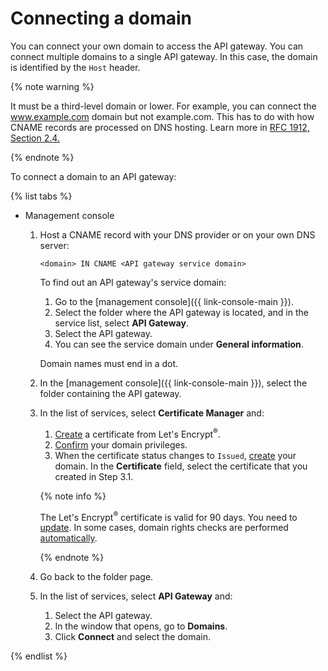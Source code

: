# Connecting a domain

You can connect your own domain to access the API gateway. You can connect multiple domains to a single API gateway. In this case, the domain is identified by the `Host` header.

{% note warning %}

It must be a third-level domain or lower. For example, you can connect the www.example.com domain but not example.com. This has to do with how CNAME records are processed on DNS hosting. Learn more in [RFC 1912, Section 2.4.](https://www.ietf.org/rfc/rfc1912.txt)

{% endnote %}

To connect a domain to an API gateway:

{% list tabs %}

- Management console

   1. Host a CNAME record with your DNS provider or on your own DNS server:

      ```
      <domain> IN CNAME <API gateway service domain>
      ```

      To find out an API gateway's service domain:

      1. Go to the [management console]({{ link-console-main }}).
      1. Select the folder where the API gateway is located, and in the service list, select **API Gateway**.
      1. Select the API gateway.
      1. You can see the service domain under **General information**.

      Domain names must end in a dot.

   1. In the [management console]({{ link-console-main }}), select the folder containing the API gateway.

   1. In the list of services, select **Certificate Manager** and:

      1. [Create](../../certificate-manager/operations/managed/cert-create.md) a certificate from Let's Encrypt<sup>®</sup>.
      1. [Confirm](../../certificate-manager/operations/managed/cert-validate.md) your domain privileges.
      1. When the certificate status changes to `Issued`, [create](../../certificate-manager/operations/domain/domain-create.md) your domain. In the **Certificate** field, select the certificate that you created in Step 3.1.

      {% note info %}

      The Let's Encrypt<sup>®</sup> certificate is valid for 90 days. You need to [update](../../certificate-manager/concepts/managed-certificate.md#renew). In some cases, domain rights checks are performed [automatically](../../certificate-manager/concepts/challenges.md#auto).

      {% endnote %}

   1. Go back to the folder page.

   1. In the list of services, select **API Gateway** and:

      1. Select the API gateway.
      1. In the window that opens, go to **Domains**.
      1. Click **Connect** and select the domain.

{% endlist %}
